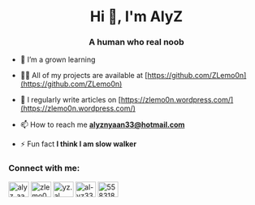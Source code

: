 <h1 align="center">Hi 👋, I'm AlyZ</h1>
<h3 align="center">A human  who real noob</h3>

- 🌱 I’m a grown learning

- 👨‍💻 All of my projects are available at [https://github.com/ZLemo0n](https://github.com/ZLemo0n)

- 📝 I regularly write articles on [https://zlemo0n.wordpress.com/](https://zlemo0n.wordpress.com/)

- 📫 How to reach me **alyznyaan33@hotmail.com**

- ⚡ Fun fact **I think I am slow walker**

<h3 align="left">Connect with me:</h3>
<p align="left">
<a href="https://twitter.com/alyz_aa" target="blank"><img align="center" src="https://raw.githubusercontent.com/rahuldkjain/github-profile-readme-generator/master/src/images/icons/Social/twitter.svg" alt="alyz_aa" height="30" width="40" /></a>
<a href="https://stackoverflow.com/users/zlemo0n" target="blank"><img align="center" src="https://raw.githubusercontent.com/rahuldkjain/github-profile-readme-generator/master/src/images/icons/Social/stack-overflow.svg" alt="zlemo0n" height="30" width="40" /></a>
<a href="https://instagram.com/yz.al_" target="blank"><img align="center" src="https://raw.githubusercontent.com/rahuldkjain/github-profile-readme-generator/master/src/images/icons/Social/instagram.svg" alt="yz.al_" height="30" width="40" /></a>
<a href="https://www.youtube.com/c/al-yz33" target="blank"><img align="center" src="https://raw.githubusercontent.com/rahuldkjain/github-profile-readme-generator/master/src/images/icons/Social/youtube.svg" alt="al-yz33" height="30" width="40" /></a>
<a href="https://discord.gg/558318599886864386" target="blank"><img align="center" src="https://raw.githubusercontent.com/rahuldkjain/github-profile-readme-generator/master/src/images/icons/Social/discord.svg" alt="558318599886864386" height="30" width="40" /></a>
</p>
